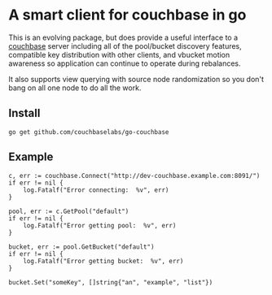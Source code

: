 # A smart client for couchbase in go

This is an evolving package, but does provide a useful interface to a
[couchbase](http://www.couchbase.com/) server including all of the
pool/bucket discovery features, compatible key distribution with other
clients, and vbucket motion awareness so application can continue to
operate during rebalances.

It also supports view querying with source node randomization so you
don't bang on all one node to do all the work.

## Install

    go get github.com/couchbaselabs/go-couchbase

## Example

    c, err := couchbase.Connect("http://dev-couchbase.example.com:8091/")
    if err != nil {
    	log.Fatalf("Error connecting:  %v", err)
    }

    pool, err := c.GetPool("default")
    if err != nil {
    	log.Fatalf("Error getting pool:  %v", err)
    }

    bucket, err := pool.GetBucket("default")
    if err != nil {
    	log.Fatalf("Error getting bucket:  %v", err)
    }

    bucket.Set("someKey", []string{"an", "example", "list"})
